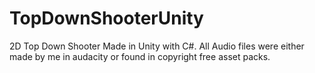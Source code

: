 # TopDownShooterUnity
2D Top Down Shooter Made in Unity with C#. All Audio files were either made by me in audacity or found in copyright free asset packs.
